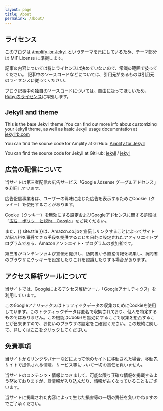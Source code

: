 ```yaml
---
layout: page
title: About
permalink: /about/
---
```

## ライセンス

このブログは [Amplify for Jekyll][amplify] というテーマを元にしているため、テーマ部分は MIT License に準拠します。

記事の内容については特にライセンスは決めていないので、常識の範囲で扱ってください。
記事中のソースコードなどについては、引用元があるものは引用元のライセンスに従ってください。

ブロク記事中の独自のソースコードについては、自由に扱ってほしいため、[Ruby のライセンス](https://github.com/ruby/ruby/blob/8032b00f8e43be6e34f93005a17e26bc6d89f1c1/COPYING.ja)に準拠します。

## Jekyll and theme

This is the base Jekyll theme. You can find out more info about customizing your Jekyll theme, as well as basic Jekyll usage documentation at [jekyllrb.com](https://jekyllrb.com/)

You can find the source code for Amplify at GitHub:
[Amplify for Jekyll][amplify]

You can find the source code for Jekyll at GitHub:
[jekyll][jekyll-organization] /
[jekyll](https://github.com/jekyll/jekyll)

## 広告の配信について

当サイトは第三者配信の広告サービス「Google Adsense グーグルアドセンス」を利用しています。

広告配信事業者は、ユーザーの興味に応じた広告を表示するためにCookie（クッキー）を使用することがあります。

Cookie（クッキー）を無効にする設定およびGoogleアドセンスに関する詳細は「[広告 – ポリシーと規約 – Google](http://www.google.co.jp/policies/technologies/ads/)」をご覧ください。

また、{{ site.title }}は、Amazon.co.jpを宣伝しリンクすることによってサイトが紹介料を獲得できる手段を提供することを目的に設定されたアフィリエイトプログラムである、Amazonアソシエイト・プログラムの参加者です。

第三者がコンテンツおよび宣伝を提供し、訪問者から直接情報を収集し、訪問者のブラウザにクッキーを設定したりこれを認識したりする場合があります。

## アクセス解析ツールについて

当サイトでは、Googleによるアクセス解析ツール「Googleアナリティクス」を利用しています。

このGoogleアナリティクスはトラフィックデータの収集のためにCookieを使用しています。このトラフィックデータは匿名で収集されており、個人を特定するものではありません。この機能はCookieを無効にすることで収集を拒否することが出来ますので、お使いのブラウザの設定をご確認ください。この規約に関して、詳しくは[ここをクリック](http://www.google.com/analytics/terms/jp.html)してください。

## 免責事項

当サイトからリンクやバナーなどによって他のサイトに移動された場合、移動先サイトで提供される情報、サービス等について一切の責任を負いません。

当サイトのコンテンツ・情報につきまして、可能な限り正確な情報を掲載するよう努めておりますが、誤情報が入り込んだり、情報が古くなっていることもございます。

当サイトに掲載された内容によって生じた損害等の一切の責任を負いかねますのでご了承ください。

[amplify]: https://github.com/ageitgey/amplify
[jekyll-organization]: https://github.com/jekyll
